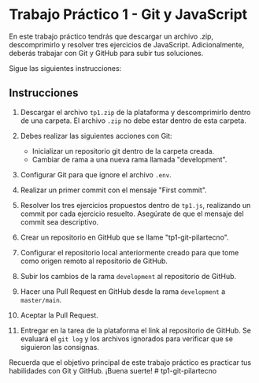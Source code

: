 # Trabajo Práctico 1 - Git y JavaScript

En este trabajo práctico tendrás que descargar un archivo .zip, descomprimirlo y resolver tres ejercicios de JavaScript. Adicionalmente, deberás trabajar con Git y GitHub para subir tus soluciones.

Sigue las siguientes instrucciones:

## Instrucciones

1. Descargar el archivo `tp1.zip` de la plataforma y descomprimirlo dentro de una carpeta. El archivo `.zip` no debe estar dentro de esta carpeta.

2. Debes realizar las siguientes acciones con Git:
    - Inicializar un repositorio git dentro de la carpeta creada.
    - Cambiar de rama a una nueva rama llamada "development".

3. Configurar Git para que ignore el archivo `.env`.

4. Realizar un primer commit con el mensaje "First commit".

5. Resolver los tres ejercicios propuestos dentro de `tp1.js`, realizando un commit por cada ejercicio resuelto. Asegúrate de que el mensaje del commit sea descriptivo.

6. Crear un repositorio en GitHub que se llame "tp1-git-pilartecno". 

7. Configurar el repositorio local anteriormente creado para que tome como origen remoto al repositorio de GitHub.

8. Subir los cambios de la rama `development` al repositorio de GitHub.

9. Hacer una Pull Request en GitHub desde la rama `development` a `master/main`.

10. Aceptar la Pull Request. 

11. Entregar en la tarea de la plataforma el link al repositorio de GitHub. Se evaluará el `git log` y los archivos ignorados para verificar que se siguieron las consignas.

Recuerda que el objetivo principal de este trabajo práctico es practicar tus habilidades con Git y GitHub. ¡Buena suerte!
#   t p 1 - g i t - p i l a r t e c n o 